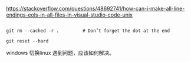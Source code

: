https://stackoverflow.com/questions/48692741/how-can-i-make-all-line-endings-eols-in-all-files-in-visual-studio-code-unix

```git config core.autocrlf false

git rm --cached -r .         # Don’t forget the dot at the end

git reset --hard

```

windows 切换linux 遇到问题，应该如何解决。

